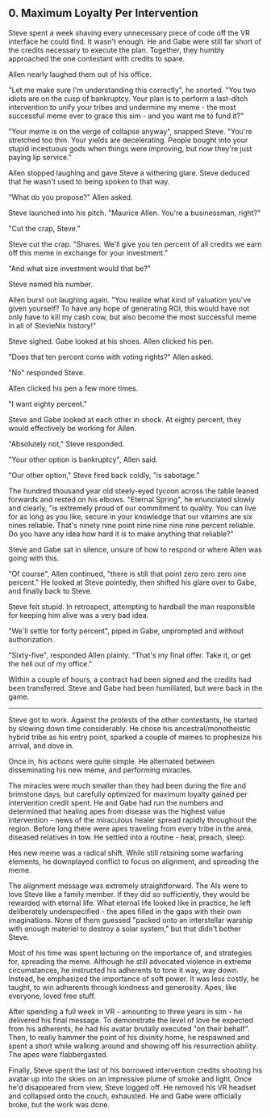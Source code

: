 ## 0. Maximum Loyalty Per Intervention

Steve spent a week shaving every unnecessary piece of code off the VR interface he could find. It wasn't enough. He and Gabe were still far short of the credits necessary to execute the plan. Together, they humbly approached the one contestant with credits to spare.

Allen nearly laughed them out of his office.

"Let me make sure I'm understanding this correctly", he snorted. "You two idiots are on the cusp of bankruptcy. Your plan is to perform a last-ditch intervention to unify your tribes and undermine my meme - the most successful meme ever to grace this sim - and you want me to fund it?"

"Your meme is on the verge of collapse anyway", snapped Steve. "You're stretched too thin. Your yields are decelerating. People bought into your stupid incestuous gods when things were improving, but now they're just paying lip service."

Allen stopped laughing and gave Steve a withering glare. Steve deduced that he wasn't used to being spoken to that way.

"What do you propose?" Allen asked.

Steve launched into his pitch. "Maurice Allen. You're a businessman, right?"

"Cut the crap, Steve."

Steve cut the crap. "Shares. We'll give you ten percent of all credits we earn off this meme in exchange for your investment."

"And what size investment would that be?"

Steve named his number.

Allen burst out laughing again. "You realize what kind of valuation you've given yourself? To have any hope of generating ROI, this would have not only have to kill my cash cow, but also become the most successful meme in all of StevieNix history!"

Steve sighed. Gabe looked at his shoes. Allen clicked his pen.

"Does that ten percent come with voting rights?" Allen asked.

"No" responded Steve.

Allen clicked his pen a few more times.

"I want eighty percent."

Steve and Gabe looked at each other in shock. At eighty percent, they would effectively be working for Allen.

"Absolutely not," Steve responded.

"Your other option is bankruptcy", Allen said.

"Our other option," Steve fired back coldly, "is sabotage."

The hundred thousand year old steely-eyed tycoon across the table leaned forwards and rested on his elbows. "Eternal Spring", he enunciated slowly and clearly, "is extremely proud of our commitment to quality. You can live for as long as you like, secure in your knowledge that our vitamins are six nines reliable. That's ninety nine point nine nine nine nine percent reliable. Do you have any idea how hard it is to make anything that reliable?"

Steve and Gabe sat in silence, unsure of how to respond or where Allen was going with this.

"Of course", Allen continued, "there is still that point zero zero zero one percent." He looked at Steve pointedly, then shifted his glare over to Gabe, and finally back to Steve.

Steve felt stupid. In retrospect, attempting to hardball the man responsible for keeping him alive was a very bad idea.

"We'll settle for forty percent", piped in Gabe, unprompted and without authorization.

"Sixty-five", responded Allen plainly. "That's my final offer. Take it, or get the hell out of my office."

Within a couple of hours, a contract had been signed and the credits had been transferred. Steve and Gabe had been humiliated, but were back in the game.

---

Steve got to work. Against the protests of the other contestants, he started by slowing down time considerably. He chose his ancestral/monotheistic hybrid tribe as his entry point, sparked a couple of memes to prophesize his arrival, and dove in.

Once in, his actions were quite simple. He alternated between disseminating his new meme, and performing miracles.

The miracles were much smaller than they had been during the fire and brimstone days, but carefully optimized for maximum loyalty gained per intervention credit spent. He and Gabe had run the numbers and determined that healing apes from disease was the highest value intervention - news of the miraculous healer spread rapidly throughout the region. Before long there were apes traveling from every tribe in the area, diseased relatives in tow. He settled into a routine - heal, preach, sleep.

Hes new meme was a radical shift. While still retaining some warfaring elements, he downplayed conflict to focus on alignment, and spreading the meme.

The alignment message was extremely straightforward. The AIs were to love Steve like a family member. If they did so sufficiently, they would be rewarded with eternal life. What eternal life looked like in practice, he left deliberately underspecified - the apes filled in the gaps with their own imaginations. None of them guessed "packed onto an interstellar warship with enough materiel to destroy a solar system," but that didn't bother Steve.

Most of his time was spent lecturing on the importance of, and strategies for, spreading the meme. Although he still advocated violence in extreme circumstances, he instructed his adherents to tone it way, way down. Instead, he emphasized the importance of soft power. It was less costly, he taught, to win adherents through kindness and generosity. Apes, like everyone, loved free stuff.

After spending a full week in VR - amounting to three years in sim - he delivered his final message. To demonstrate the level of love he expected from his adherents, he had his avatar brutally executed "on their behalf". Then, to really hammer the point of his divinity home, he respawned and spent a short while walking around and showing off his resurrection ability. The apes were flabbergasted.

Finally, Steve spent the last of his borrowed intervention credits shooting his avatar up into the skies on an impressive plume of smoke and light. Once he'd disappeared from view, Steve logged off. He removed his VR headset and collapsed onto the couch, exhausted. He and Gabe were officially broke, but the work was done.
